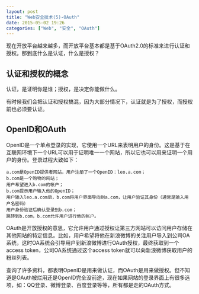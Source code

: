 ```yaml
---
layout: post
title: "Web安全技术(5)-OAuth"
date: 2015-05-02 19:26
categories: ["Web", "安全", "OAuth"]
---
```


现在开放平台越来越多，而开放平台基本都是基于OAuth2.0的标准来进行认证和授权。那到底什么是认证，什么是授权？

认证和授权的概念
-----------------

认证，是证明你是谁；授权，是决定你能做什么。

有时候我们会把认证和授权搞混，因为大部分情况下，认证就是为了授权，而授权前也必须要认证。

OpenID和OAuth
-----------------

OpenID是一个单点登录的实现，它使用一个URL来表明用户的身份。这是基于在互联网环境下一个URL可以用于证明唯一一个网站，所以它也可以用来证明一个用户的身份。登录过程大致如下：

    a.com是OpenID提供者网站，用户注册了一个OpenID：leo.a.com；
    b.com是一个购物的网站；
    用户希望进入b.com的帐户；
    b.com提示用户输入他的OpenID；
    用户输入leo.a.com后，b.com将用户界面导向到a.com，让用户验证其身份（通常是输入用户名密码）
    用户身份验证后确认登录到b.com；
    跳转到b.com，b.com允许用户进行他的帐户。

OAuth是开放授权的意思，它允许用户通过授权让第三方网站可以访问用户存储在其他网站的特定信息。比如，用户希望将他在新浪微博的关注用户导入到公司OA系统，这时OA系统会引导用户到新浪微博进行OAuth授权，最终获取到一个access token，公司OA系统通过这个access token就可以向新浪微博获取用户的粉丝列表。

查询了许多资料，都表明OpenID是用来做认证，而OAuth是用来做授权。但不知道是OAuth被烂用还是OpenID完全没前途，现在如果网站的登录界面上有很多选项，如：QQ登录、微博登录、百度登录等等，所有都是走的OAuth方式。







